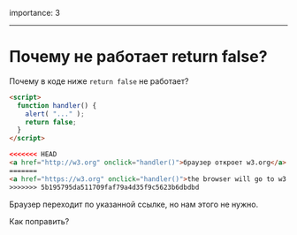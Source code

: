importance: 3

---

# Почему не работает return false?

Почему в коде ниже `return false` не работает?

```html autorun run
<script>
  function handler() {
    alert( "..." );
    return false;
  }
</script>

<<<<<<< HEAD
<a href="http://w3.org" onclick="handler()">браузер откроет w3.org</a>
=======
<a href="https://w3.org" onclick="handler()">the browser will go to w3.org</a>
>>>>>>> 5b195795da511709faf79a4d35f9c5623b6dbdbd
```

Браузер переходит по указанной ссылке, но нам этого не нужно.

Как поправить?
